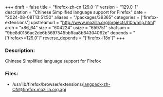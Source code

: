 +++
draft = false
title = "firefox-zh-cn 129.0-1"
version = "129.0-1"
description = "Chinese Simplified language support for Firefox"
date = "2024-08-08T13:51:50"
aliases = "/packages/39365"
categories = ['firefox-extensions']
upstreamurl = "http://www.mozilla.org/projects/l10n/mlp.html"
arch = "x86_64"
size = "604224"
usize = "659751"
sha1sum = "9be8d0156ac2de6b5697545bbffaa8b64304062e"
depends = "['firefox>=129.0']"
reverse_depends = "['firefox-i18n']"
+++
### Description: 
Chinese Simplified language support for Firefox

### Files: 
* /usr/lib/firefox/browser/extensions/langpack-zh-CN@firefox.mozilla.org.xpi
